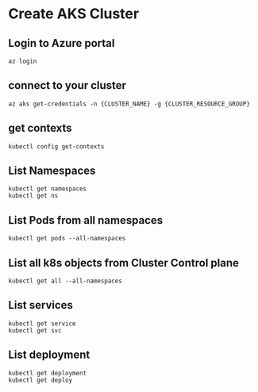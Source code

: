 # Create AKS Cluster 

## Login to Azure portal
```
az login 
```

## connect to your cluster 
```
az aks get-credentials -n {CLUSTER_NAME} -g {CLUSTER_RESOURCE_GROUP}
```

## get contexts
```
kubectl config get-contexts 
```

## List Namespaces

```
kubectl get namespaces
kubectl get ns
```

## List Pods from all namespaces

```
kubectl get pods --all-namespaces
```


## List all k8s objects from Cluster Control plane
```
kubectl get all --all-namespaces
```


## List services
```
kubectl get service
kubectl get svc
```


## List deployment
```
kubectl get deployment
kubectl get deploy
```
